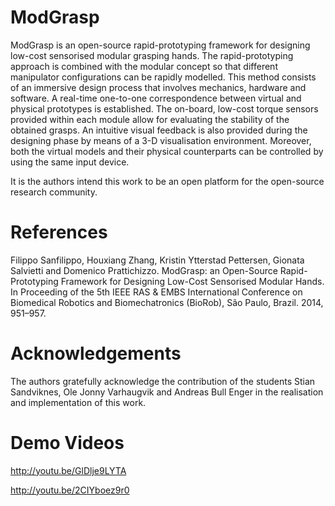 ModGrasp
================
ModGrasp is an open-source rapid-prototyping framework for designing low-cost sensorised modular grasping hands. The rapid-prototyping approach is combined with the modular concept so that different manipulator configurations can be rapidly modelled. This method consists of an immersive design process that involves mechanics, hardware and software. A real-time one-to-one correspondence between virtual and physical prototypes is established. The on-board, low-cost torque sensors provided within each module allow for evaluating the stability of the obtained grasps. An intuitive visual feedback is also provided during the designing phase by means of a 3-D visualisation environment. Moreover, both the virtual models and their physical counterparts can be controlled by using the same input device.

It is the authors intend this work to be an open platform for the open-source research community.

References
================
Filippo Sanfilippo, Houxiang Zhang, Kristin Ytterstad Pettersen, Gionata Salvietti and Domenico Prattichizzo. ModGrasp: an Open-Source Rapid-Prototyping Framework for Designing Low-Cost Sensorised Modular Hands. In Proceeding of the 5th IEEE RAS & EMBS International Conference on Biomedical Robotics and Biomechatronics (BioRob), São Paulo, Brazil. 2014, 951–957.

Acknowledgements
================
The authors gratefully acknowledge the contribution of the students Stian Sandviknes, Ole Jonny Varhaugvik and Andreas Bull Enger in the realisation and implementation of this work.

Demo Videos
================
http://youtu.be/GlDlje9LYTA

http://youtu.be/2CIYboez9r0
